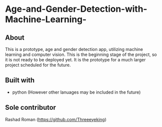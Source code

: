 # Age-and-Gender-Detection-with-Machine-Learning-

## About 

This is a prototype, age and gender detection app, utilizing machine learning and computer vision. This is the beginning stage of the project, so it is not ready to be deployed yet. It is the prototype for a much larger project scheduled for the future.

## Built with

* python (However other lanuages may be included in the future)

## Sole contributor

Rashad Roman  (https://github.com/Threeeyeking)
